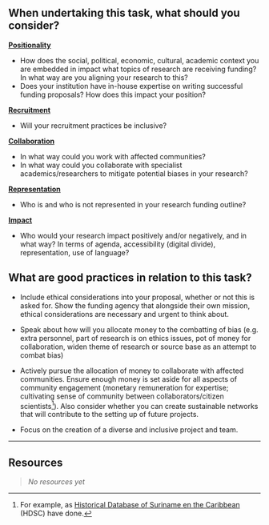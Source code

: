 ## When undertaking this task, what should you consider?

[**Positionality**](bias/types/positionality)

- How does the social, political, economic, cultural, academic context you are embedded in impact what topics of research are receiving funding? In what way are you aligning your research to this?
- Does your institution have in-house expertise on writing successful funding proposals? How does this impact your position?


[**Recruitment**](bias/types/recruitment)

- Will your recruitment practices be inclusive?

[**Collaboration**](bias/types/collaboration)

- In what way could you work with affected communities? 
- In what way could you collaborate with specialist academics/researchers to mitigate potential biases in your research? 

[**Representation**](bias/types/representation)

- Who is and who is not represented in your research funding outline? 

[**Impact**](bias/types/impact)

- Who would your research impact positively and/or negatively, and in what way? In terms of agenda, accessibility (digital divide), representation, use of language? 

## What are good practices in relation to this task?

- Include ethical considerations into your proposal, whether or not this is asked for. Show the funding agency that alongside their own mission, ethical considerations are necessary and urgent to think about. 

- Speak about how will you allocate money to the combatting of bias (e.g. extra personnel, part of research is on ethics issues, pot of money for collaboration, widen theme of research or source base as an attempt to combat bias)

- Actively pursue the allocation of money to collaborate with affected communities. Ensure enough money is set aside for all aspects of community engagement (monetary remuneration for expertise; cultivating sense of community between collaborators/citizen scientists[^1]). Also consider whether you can create sustainable networks that will contribute to the setting up of future projects. 

- Focus on the creation of a diverse and inclusive project and team.

---

## Resources
    
> _No resources yet_

[^1]: For example, as [Historical Database of Suriname en the Caribbean](https://www.ru.nl/onderzoek/onderzoeksprojecten/historische-database-van-suriname-en-de-cariben) (HDSC) have done.

